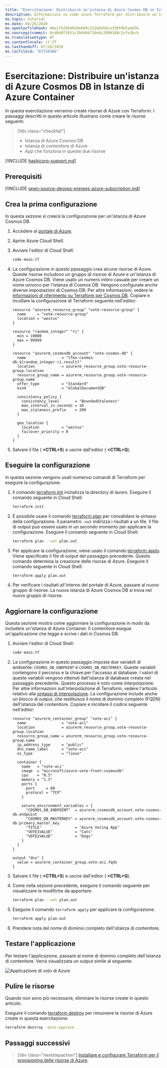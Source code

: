 ```yaml
---
title: "Esercitazione: Distribuire un'istanza di Azure Cosmos DB in Istanze di Azure Container"
description: Informazioni su come usare Terraform per distribuire un'istanza di Azure Cosmos DB in Istanze di Azure Container
ms.topic: tutorial
ms.date: 04/26/2020
ms.openlocfilehash: d0a175d3b465de640c151bd2b8ce339f0b5ade5b
ms.sourcegitcommit: 8cd0ddf1651c3b64bb72dedc2890108c2cfe3bcb
ms.translationtype: HT
ms.contentlocale: it-IT
ms.lasthandoff: 07/28/2020
ms.locfileid: "87334366"
---
```

# <a name="tutorial-deploy-an-azure-cosmos-db-to-azure-container-instances"></a>Esercitazione: Distribuire un'istanza di Azure Cosmos DB in Istanze di Azure Container

In questa esercitazione verranno create risorse di Azure con Terraform. I passaggi descritti in questo articolo illustrano come creare le risorse seguenti:

> [!div class="checklist"]
> * Istanza di Azure Cosmos DB
> * Istanza di contenitore di Azure
> * App che funziona in queste due risorse

[!INCLUDE [hashicorp-support.md](includes/hashicorp-support.md)]

## <a name="prerequisites"></a>Prerequisiti

[!INCLUDE [open-source-devops-prereqs-azure-subscription.md](../includes/open-source-devops-prereqs-azure-subscription.md)]

## <a name="create-first-configuration"></a>Crea la prima configurazione

In questa sezione si creerà la configurazione per un'istanza di Azure Cosmos DB.

1. Accedere al [portale di Azure](https://go.microsoft.com/fwlink/p/?LinkID=525040).

1. Aprire Azure Cloud Shell.

1. Avviare l'editor di Cloud Shell:

    ```bash
    code main.tf
    ```

1. La configurazione in questo passaggio crea alcune risorse di Azure. Queste risorse includono un gruppo di risorse di Azure e un'istanza di Azure Cosmos DB. Viene usato un numero intero casuale per creare un nome univoco per l'istanza di Cosmos DB. Vengono configurate anche diverse impostazioni di Cosmos DB. Per altre informazioni, vedere le [Informazioni di riferimento su Terraform per Cosmos DB](https://www.terraform.io/docs/providers/azurerm/r/cosmosdb_account.html). Copiare e incollare la configurazione di Terraform seguente nell'editor:

    ```hcl
    resource "azurerm_resource_group" "vote-resource-group" {
      name     = "vote-resource-group"
      location = "westus"
    }

    resource "random_integer" "ri" {
      min = 10000
      max = 99999
    }

    resource "azurerm_cosmosdb_account" "vote-cosmos-db" {
      name                = "tfex-cosmos-db-${random_integer.ri.result}"
      location            = azurerm_resource_group.vote-resource-group.location
      resource_group_name = azurerm_resource_group.vote-resource-group.name
      offer_type          = "Standard"
      kind                = "GlobalDocumentDB"

      consistency_policy {
        consistency_level       = "BoundedStaleness"
        max_interval_in_seconds = 10
        max_staleness_prefix    = 200
      }

      geo_location {
        location          = "westus"
        failover_priority = 0
      }
    }
    ```

1. Salvare il file ( **&lt;CTRL+S**) e uscire dall'editor ( **&lt;CTRL+Q**).

## <a name="run-the-configuration"></a>Eseguire la configurazione

In questa sezione vengono usati numerosi comandi di Terraform per eseguire la configurazione.

1. Il comando [terraform init](https://www.terraform.io/docs/commands/init.html) inizializza la directory di lavoro. Eseguire il comando seguente in Cloud Shell:

    ```bash
    terraform init
    ```

1. È possibile usare il comando [terraform plan](https://www.terraform.io/docs/commands/plan.html) per convalidare la sintassi della configurazione. Il parametro `-out` indirizza i risultati a un file. Il file di output può essere usato in un secondo momento per applicare la configurazione. Eseguire il comando seguente in Cloud Shell:

    ```bash
    terraform plan --out plan.out
    ```

1. Per applicare la configurazione, viene usato il comando [terraform apply](https://www.terraform.io/docs/commands/apply.html). Viene specificato il file di output del passaggio precedente. Questo comando determina la creazione delle risorse di Azure. Eseguire il comando seguente in Cloud Shell:

    ```bash
    terraform apply plan.out
    ```

1. Per verificare i risultati all'interno del portale di Azure, passare al nuovo gruppo di risorse. La nuova istanza di Azure Cosmos DB si trova nel nuovo gruppo di risorse.

## <a name="update-configuration"></a>Aggiornare la configurazione

Questa sezione mostra come aggiornare la configurazione in modo da includere un'istanza di Azure Container. Il contenitore esegue un'applicazione che legge e scrive i dati in Cosmos DB.

1. Avviare l'editor di Cloud Shell:

    ```bash
    code main.tf
    ```

1. La configurazione in questo passaggio imposta due variabili di ambiente: `COSMOS_DB_ENDPOINT` e `COSMOS_DB_MASTERKEY`. Queste variabili contengono il percorso e la chiave per l'accesso al database. I valori di queste variabili vengono ottenuti dall'istanza di database creata nel passaggio precedente. Questo processo è noto come interpolazione. Per altre informazioni sull'interpolazione di Terraform, vedere l'articolo relativo alla [sintassi di interpolazione](https://www.terraform.io/docs/configuration/interpolation.html). La configurazione include anche un blocco di output, che restituisce il nome di dominio completo (FQDN) dell'istanza del contenitore. Copiare e incollare il codice seguente nell'editor:

    ```hcl
    resource "azurerm_container_group" "vote-aci" {
      name                = "vote-aci"
      location            = azurerm_resource_group.vote-resource-group.location
      resource_group_name = azurerm_resource_group.vote-resource-group.name
      ip_address_type     = "public"
      dns_name_label      = "vote-aci"
      os_type             = "linux"

      container {
        name   = "vote-aci"
        image  = "microsoft/azure-vote-front:cosmosdb"
        cpu    = "0.5"
        memory = "1.5"
        ports {
          port     = 80
          protocol = "TCP"
        }

        secure_environment_variables = {
          "COSMOS_DB_ENDPOINT"  = azurerm_cosmosdb_account.vote-cosmos-db.endpoint
          "COSMOS_DB_MASTERKEY" = azurerm_cosmosdb_account.vote-cosmos-db.primary_master_key
          "TITLE"               = "Azure Voting App"
          "VOTE1VALUE"          = "Cats"
          "VOTE2VALUE"          = "Dogs"
        }
      }
    }

    output "dns" {
      value = azurerm_container_group.vote-aci.fqdn
    }
    ```

1. Salvare il file ( **&lt;CTRL+S**) e uscire dall'editor ( **&lt;CTRL+Q**).

1. Come nella sezione precedente, eseguire il comando seguente per visualizzare le modifiche da apportare:

    ```bash
    terraform plan --out plan.out
    ```

1. Eseguire il comando `terraform apply` per applicare la configurazione.

    ```bash
    terraform apply plan.out
    ```

1. Prendere nota del nome di dominio completo dell'istanza di contenitore.

## <a name="test-application"></a>Testare l'applicazione

Per testare l'applicazione, passare al nome di dominio completo dell'istanza di contenitore. Verrà visualizzata un output simile al seguente:

![Applicazione di voto di Azure](media/deploy-azure-cosmos-db-to-azure-container-instances/azure-vote.jpg)

## <a name="clean-up-resources"></a>Pulire le risorse

Quando non sono più necessarie, eliminare le risorse create in questo articolo.

Eseguire il comando [terraform destroy](https://www.terraform.io/docs/commands/destroy.html) per rimuovere le risorse di Azure create in questa esercitazione:

```bash
terraform destroy -auto-approve
```

## <a name="next-steps"></a>Passaggi successivi

> [!div class="nextstepaction"]
> [Installare e configurare Terraform per il provisioning delle risorse di Azure](get-started-cloud-shell.md).
